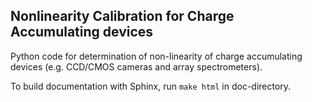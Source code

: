 Nonlinearity Calibration for Charge Accumulating devices
--------------------------------------------------------

Python code for determination of non-linearity of charge accumulating devices
(e.g. CCD/CMOS cameras and array spectrometers).


To build documentation with Sphinx, run `make html` in doc-directory.


